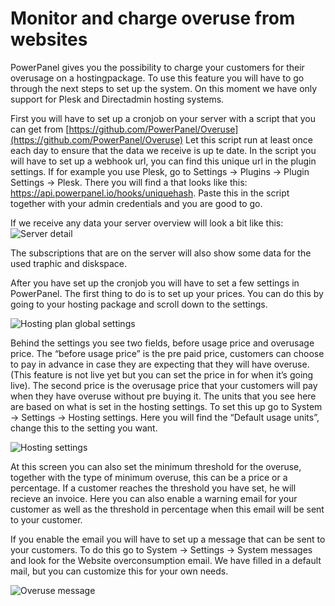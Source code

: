 # Monitor and charge overuse from websites

PowerPanel gives you the possibility to charge your customers for their overusage on a hostingpackage. To use this feature you will have to go through the next steps to set up the system.
On this moment we have only support for Plesk and Directadmin hosting systems.

First you will have to set up a cronjob on your server with a script that you can get from [https://github.com/PowerPanel/Overuse](https://github.com/PowerPanel/Overuse) 
Let this script run at least once each day to ensure that the data we receive is up te date.
In the script you will have to set up a webhook url, you can find this unique url in the plugin settings. If for example you use Plesk, go to Settings -> Plugins -> Plugin Settings -> Plesk. 
There you will find a that looks like this: https://api.powerpanel.io/hooks/uniquehash. Paste this in the script together with your admin credentials and you are good to go.

If we receive any data your server overview will look a bit like this:
![Server detail](/supportpages/images/server_detail.png)

The subscriptions that are on the server will also show some data for the used traphic and diskspace.

After you have set up the cronjob you will have to set a few settings in PowerPanel.
The first thing to do is to set up your prices. You can do this by going to your hosting package and scroll down to the settings.

![Hosting plan global settings](/supportpages/images/hosting_plan_global_settings.png)

Behind the settings you see two fields, before usage price and overusage price. The “before usage price” is the pre paid price, customers can choose to pay in advance in case they are expecting that they will have overuse. 
(This feature is not live yet but you can set the price in for when it’s going live).
The second price is the overusage price that your customers will pay when they have overuse without pre buying it.
The units that you see here are based on what is set in the hosting settings. To set this up go to  System -> Settings -> Hosting settings. Here you will find the “Default usage units”, change this to the setting you want.

![Hosting settings](/supportpages/images/hosting_settings.png)

At this screen you can also set the minimum threshold for the overuse, together with the type of minimum overuse, this can be a price or a percentage. 
If a customer reaches the threshold you have set, he will recieve an invoice.  Here you can also enable a warning email for your customer as well as the threshold in percentage when this email will be sent to your customer.

If you enable the email you will have to set up a message that can be sent to your customers. To do this go to System -> Settings -> System messages and look for the Website overconsumption email. 
We have filled in a default mail, but you can customize this for your own needs.

![Overuse message](/supportpages/images/overuse_message.png)
